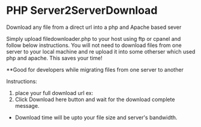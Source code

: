 # PHP Server2ServerDownload
Download any file from a direct url into a php and Apache based sever

Simply upload filedownloader.php to your host using ftp or cpanel and follow below instructions. You will not need to download files from one server to your local machine and re upload it into some otherser which used php and apache. This saves your time!

**Good for developers while migrating files from one server to another

Instructions:

1. place your full download url ex: 
2. Click Download here button and wait for the download complete message. 
* Download time will be upto your file size and server's bandwidth.
